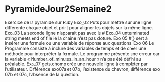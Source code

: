 # PyramideJour2Semaine2
Exercice de la pyramide sur Ruby
Exo_02
Puts pour mettre sur une ligne différente chaque objet et print pour aligner les objets sur la même ligne.
Exo_03
La seconde ligne n’apparait pas avec le #
Exo_04
unterminated string meets end of file ie la chaine n’est pas cloture.
Exo 05
#{} sert à insérer une formule ou une variable de réponse aux questions. 
 Exo 06
Le Programme consiste à inclure des variables de temps et de créer une méthode pour interpréter la formule. 
Le programme présente une erreur car la variable « Number_of_minutes_in_an_hour » n’a pas été défini au préalable. 
Exo_07
gets.chomp crée une nouvelle ligne à compléter par l’utilisateur. 
 Différence exo07a et 07b, l’existence du chevron, différence exo 07b et 07c, l’absence de la question. 
